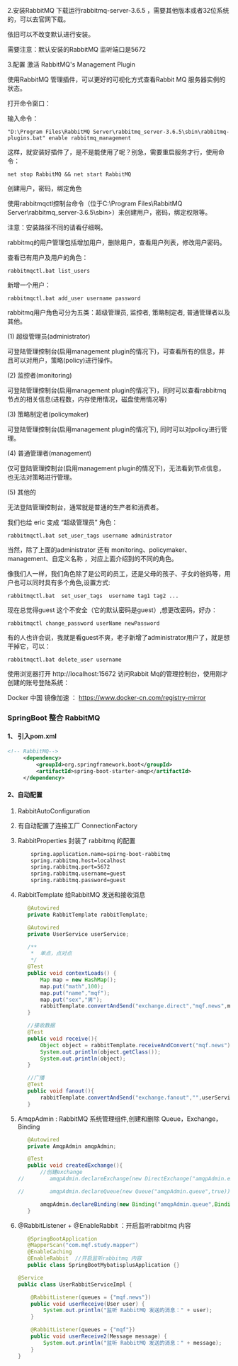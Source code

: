 2.安装RabbitMQ
下载运行rabbitmq-server-3.6.5 ，需要其他版本或者32位系统的，可以去官网下载。

依旧可以不改变默认进行安装。

需要注意：默认安装的RabbitMQ 监听端口是5672

3.配置
激活 RabbitMQ's Management Plugin

使用RabbitMQ 管理插件，可以更好的可视化方式查看Rabbit MQ 服务器实例的状态。

打开命令窗口：

输入命令：

    "D:\Program Files\RabbitMQ Server\rabbitmq_server-3.6.5\sbin\rabbitmq-plugins.bat" enable rabbitmq_management

这样，就安装好插件了，是不是能使用了呢？别急，需要重启服务才行，使用命令：
    
    net stop RabbitMQ && net start RabbitMQ

创建用户，密码，绑定角色

使用rabbitmqctl控制台命令（位于C:\Program Files\RabbitMQ Server\rabbitmq_server-3.6.5\sbin>）来创建用户，密码，绑定权限等。

注意：安装路径不同的请看仔细啊。

rabbitmq的用户管理包括增加用户，删除用户，查看用户列表，修改用户密码。

查看已有用户及用户的角色：

    rabbitmqctl.bat list_users

新增一个用户：

    rabbitmqctl.bat add_user username password

rabbitmq用户角色可分为五类：超级管理员, 监控者, 策略制定者, 普通管理者以及其他。

(1) 超级管理员(administrator)

可登陆管理控制台(启用management plugin的情况下)，可查看所有的信息，并且可以对用户，策略(policy)进行操作。

(2) 监控者(monitoring)

可登陆管理控制台(启用management plugin的情况下)，同时可以查看rabbitmq节点的相关信息(进程数，内存使用情况，磁盘使用情况等) 

(3) 策略制定者(policymaker)

可登陆管理控制台(启用management plugin的情况下), 同时可以对policy进行管理。

(4) 普通管理者(management)

仅可登陆管理控制台(启用management plugin的情况下)，无法看到节点信息，也无法对策略进行管理。

(5) 其他的

无法登陆管理控制台，通常就是普通的生产者和消费者。


我们也给 eric 变成 “超级管理员” 角色：

    rabbitmqctl.bat set_user_tags username administrator

当然，除了上面的administrator 还有 monitoring、policymaker、management、自定义名称 ，对应上面介绍到的不同的角色。

像我们人一样，我们角色除了是公司的员工，还是父母的孩子、子女的爸妈等，用户也可以同时具有多个角色,设置方式:

    rabbitmqctl.bat  set_user_tags  username tag1 tag2 ...


现在总觉得guest 这个不安全（它的默认密码是guest）,想更改密码，好办：

    rabbitmqctl change_password userName newPassword

有的人也许会说，我就是看guest不爽，老子新增了administrator用户了，就是想干掉它，可以：

    rabbitmqctl.bat delete_user username

使用浏览器打开 http://localhost:15672 访问Rabbit Mq的管理控制台，使用刚才创建的账号登陆系统：




Docker 中国 镜像加速 ： https://www.docker-cn.com/registry-mirror




###  SpringBoot 整合 RabbitMQ
#### 1、 引入pom.xml
   ```xml
<!-- RabbitMQ-->
        <dependency>
            <groupId>org.springframework.boot</groupId>
            <artifactId>spring-boot-starter-amqp</artifactId>
        </dependency>
   ```
#### 2、自动配置
1) RabbitAutoConfiguration

2) 有自动配置了连接工厂 ConnectionFactory

3) RabbitProperties 封装了 rabbitmq 的配置

    ```xml
        spring.application.name=spirng-boot-rabbitmq
        spring.rabbitmq.host=localhost
        spring.rabbitmq.port=5672
        spring.rabbitmq.username=guest
        spring.rabbitmq.password=guest
    ```
4) RabbitTemplate 给RabbitMQ 发送和接收消息

     ```java
        @Autowired
        private RabbitTemplate rabbitTemplate;
    
        @Autowired
        private UserService userService;
    
        /**
         *  单点，点对点
         */
        @Test
        public void contextLoads() {
            Map map = new HashMap();
            map.put("math",100);
            map.put("name","mqf");
            map.put("sex","男");
            rabbitTemplate.convertAndSend("exchange.direct","mqf.news",map);
        }
    
        //接收数据
        @Test
        public void receive(){
            Object object = rabbitTemplate.receiveAndConvert("mqf.news");
            System.out.println(object.getClass());
            System.out.println(object);
        }
    
        //广播
        @Test
        public void fanout(){
            rabbitTemplate.convertAndSend("exchange.fanout","",userService.getUserById(1L));
        }
     ```
5) AmqpAdmin : RabbitMQ 系统管理组件,创建和删除 Queue，Exchange，Binding

     ```java
        @Autowired
        private AmqpAdmin amqpAdmin;
    
        @Test
        public void createdExchange(){
            //创建exchange
    //        amqpAdmin.declareExchange(new DirectExchange("amqpAdmin.exchange"));
    
    //        amqpAdmin.declareQueue(new Queue("amqpAdmin.queue",true));
    
            amqpAdmin.declareBinding(new Binding("amqpAdmin.queue",Binding.DestinationType.QUEUE,"amqpAdmin.exchange","amqpAdmin",null));
        }
     ```
     
6) @RabbitListener + @EnableRabbit ：开启监听rabbitmq 内容


     ```java
        @SpringBootApplication
        @MapperScan("com.mqf.study.mapper")
        @EnableCaching
        @EnableRabbit  //开启监听rabbitmq 内容
        public class SpringBootMybatisplusApplication {}
     ```
    ````java
    @Service
    public class UserRabbitServiceImpl {
    
        @RabbitListener(queues = {"mqf.news"})
        public void userReceive(User user) {
            System.out.println("监听 RabbitMQ 发送的消息：" + user);
        }
    
        @RabbitListener(queues = {"mqf"})
        public void userReceive2(Message message) {
            System.out.println("监听 RabbitMQ 发送的消息：" + message);
        }
    }
    ````